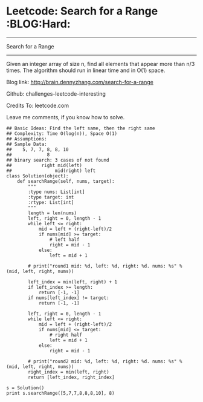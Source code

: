 # Leetcode: Search for a Range     :BLOG:Hard:


---

Search for a Range  

---

Given an integer array of size n, find all elements that appear more than n/3 times. The algorithm should run in linear time and in O(1) space.  

Blog link: <http://brain.dennyzhang.com/search-for-a-range>  

Github: challenges-leetcode-interesting  

Credits To: leetcode.com  

Leave me comments, if you know how to solve.  

    ## Basic Ideas: Find the left same, then the right same
    ## Complexity: Time O(log(n)), Space O(1)
    ## Assumptions:
    ## Sample Data:
    ##    5, 7, 7, 8, 8, 10
    ##             8
    ## binary search: 3 cases of not found
    ##           right mid(left)
    ##                mid(right) left
    class Solution(object):
        def searchRange(self, nums, target):
            """
            :type nums: List[int]
            :type target: int
            :rtype: List[int]
            """
            length = len(nums)
            left, right = 0, length - 1
            while left <= right:
                mid = left + (right-left)/2
                if nums[mid] >= target:
                    # left half
                    right = mid - 1
                else:
                    left = mid + 1
    
            # print("round1 mid: %d, left: %d, right: %d. nums: %s" % (mid, left, right, nums))
    
            left_index = min(left, right) + 1
            if left_index >= length:
                return [-1, -1]
            if nums[left_index] != target:
                return [-1, -1]
    
            left, right = 0, length - 1
            while left <= right:
                mid = left + (right-left)/2
                if nums[mid] <= target:
                    # right half
                    left = mid + 1
                else:
                    right = mid - 1
    
            # print("round2 mid: %d, left: %d, right: %d. nums: %s" % (mid, left, right, nums))
            right_index = min(left, right)
            return [left_index, right_index]
    
    s = Solution()
    print s.searchRange([5,7,7,8,8,8,10], 8)